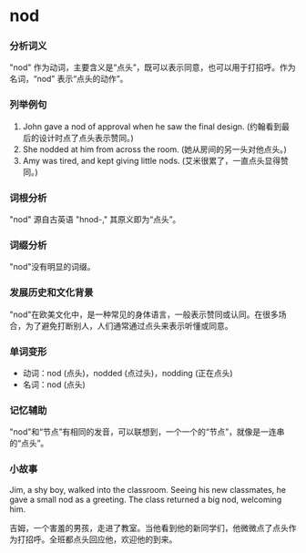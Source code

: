 # nod

### 分析词义

  

"nod" 作为动词，主要含义是“点头”，既可以表示同意，也可以用于打招呼。作为名词，“nod” 表示“点头的动作”。

  

### 列举例句

  

1.  John gave a nod of approval when he saw the final design. (约翰看到最后的设计时点了点头表示赞同。)
2.  She nodded at him from across the room. (她从房间的另一头对他点头。)
3.  Amy was tired, and kept giving little nods. (艾米很累了，一直点头显得赞同。)

  

### 词根分析

  

"nod" 源自古英语 "hnod-," 其原义即为“点头”。

  

### 词缀分析

  

"nod"没有明显的词缀。

  

### 发展历史和文化背景

  

"nod"在欧美文化中，是一种常见的身体语言，一般表示赞同或认同。在很多场合，为了避免打断别人，人们通常通过点头来表示听懂或同意。

  

### 单词变形

  

*   动词：nod (点头)，nodded (点过头)，nodding (正在点头)
*   名词：nod (点头)

  

### 记忆辅助

  

"nod"和“节点”有相同的发音，可以联想到，一个一个的“节点”，就像是一连串的“点头”。

  

### 小故事

  

Jim, a shy boy, walked into the classroom. Seeing his new classmates, he gave a small nod as a greeting. The class returned a big nod, welcoming him.

  

吉姆，一个害羞的男孩，走进了教室。当他看到他的新同学们，他微微点了点头作为打招呼。全班都点头回应他，欢迎他的到来。
